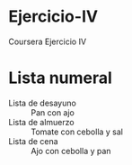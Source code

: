 # Ejercicio-IV
Coursera Ejercicio IV
<html>
  <head>
    <title> Lista numeral de ingredientes </title>
  </head>
  <body>
    <h1>Lista numeral</h1>
    <dl> 
    <dt> Lista de desayuno</dt>
      <dd>Pan con ajo</dd>
    <dt>Lista de almuerzo</dt>
      <dd>Tomate con cebolla y sal</dd>
    <dt>Lista de cena</dt>
      <dd>Ajo con cebolla y pan</dd>
      </dl>
      
  </body>
</html>

